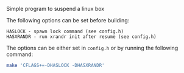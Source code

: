 Simple program to suspend a linux box

The following options can be set before building:
```
HASLOCK - spawn lock command (see config.h)
HASXRANDR - run xrandr init after resume (see config.h)
```

The options can be either set in `config.h` or by running the following command:
```bash
make 'CFLAGS+=-DHASLOCK -DHASXRANDR'
```
